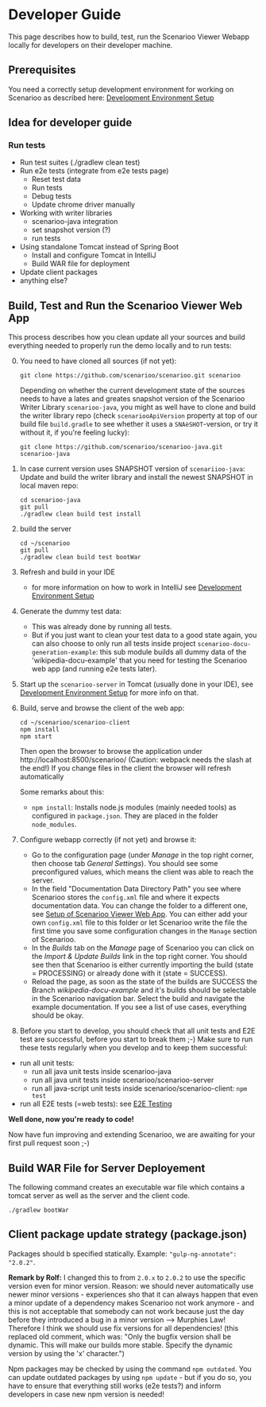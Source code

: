 # Developer Guide

This page describes how to build, test, run the Scenarioo Viewer Webapp locally for developers on their developer machine.

## Prerequisites

You need a correctly setup development environment for working on Scenarioo as described here: 
[Development Environment Setup](Development-Environment-Setup.md)

## Idea for developer guide

### Run tests

* Run test suites (./gradlew clean test)
* Run e2e tests (integrate from e2e tests page)
  * Reset test data
  * Run tests
  * Debug tests
  * Update chrome driver manually
* Working with writer libraries
  * scenarioo-java integration
  * set snapshot version (?)
  * run tests
* Using standalone Tomcat instead of Spring Boot
  * Install and configure Tomcat in IntelliJ
  * Build WAR file for deployment
* Update client packages
* anything else?

## Build, Test and Run the Scenarioo Viewer Web App

This process describes how you clean update all your sources and build everything needed to properly run the demo locally and to run tests:

0. You need to have cloned all sources (if not yet):
    ```
    git clone https://github.com/scenarioo/scenarioo.git scenarioo
    ```
    Depending on whether the current development state of the sources needs to have a lates and greates snapshot version of the Scenarioo Writer Library `scenarioo-java`, you might as well have to clone and build the writer library repo (check `scenariooApiVersion` property at top of our build file `build.gradle` to see whether it uses a `SNAèSHOT`-version, or try it without it, if you're feeling lucky):
    ```
    git clone https://github.com/scenarioo/scenarioo-java.git scenarioo-java
    ```

1. In case current version uses SNAPSHOT version of `scenariioo-java`: Update and build the writer library and install the newest SNAPSHOT in local maven repo:
     ```
     cd scenarioo-java
     git pull
     ./gradlew clean build test install
     ```

2. build the server
    ```
    cd ~/scenarioo
    git pull
    ./gradlew clean build test bootWar
    ```

3. Refresh and build in your IDE
    * for more information on how to work in IntelliJ see [Development Environment Setup](Development-Environment-Setup.md)  

4. Generate the dummy test data:
   * This was already done by running all tests.
   * But if you just want to clean your test data to a good state again, you can also choose 
     to only run all tests inside project `scenarioo-docu-generation-example`: 
     this sub module builds all dummy data of the 'wikipedia-docu-example' that you need 
     for testing the Scenarioo web app (and running e2e tests later).
     

5. Start up the `scenarioo-server` in Tomcat (usually done in your IDE), see [Development Environment Setup](Development-Environment-Setup.md) for more info on that.

6. Build, serve and browse the client of the web app:
    ```
    cd ~/scenarioo/scenarioo-client
    npm install
    npm start
    ```
    Then open the browser to browse the application under http://localhost:8500/scenarioo/  (Caution: webpack needs the slash at the end!)
    If you change files in the client the browser will refresh automatically
    
    Some remarks about this:
    * `npm install`: Installs node.js modules (mainly needed tools) as configured in `package.json`. They are placed in the folder `node_modules`.

7. Configure webapp correctly (if not yet) and browse it:
   * Go to the configuration page (under _Manage_ in the top right corner, then choose tab _General Settings_). You should see some preconfigured values, which means the client was able to reach the server.
   * In the field "Documentation Data Directory Path" you see where Scenarioo stores the `config.xml` file and where it expects documentation data. You can change the folder to a different one, see [Setup of Scenarioo Viewer Web App](../tutorial/Scenarioo-Viewer-Web-Application-Setup.md). You can either add your own `config.xml` file to this folder or let Scenarioo write the file the first time you save some configuration changes in the `Manage` section of Scenarioo.
   * In the _Builds_ tab on the _Manage_ page of Scenarioo you can click on the _Import & Update Builds_ link in the top right corner. You should see then that Scenarioo is either currently importing the build (state = PROCESSING) or already done with it (state = SUCCESS).
   * Reload the page, as soon as the state of the builds are SUCCESS the Branch _wikipedia-docu-example_ and it's builds should be selectable in the Scenarioo navigation bar. Select the build and navigate the example documentation. If you see a list of use cases, everything should be okay.

8. Before you start to develop, you should check that all unit tests and E2E test are successful, before you start to break them ;-) Make sure to run these tests regularly when you develop and to keep them successful:
  * run all unit tests:
    * run all java unit tests inside scenarioo-java
    * run all java unit tests inside scenarioo/scenarioo-server
    * run all java-script unit tests inside scenarioo/scenarioo-client:
      `npm test`
  * run all E2E tests (=web tests): see [E2E Testing](e2eTesting.md)

**Well done, now you're ready to code!**

Now have fun improving and extending Scenarioo, we are awaiting for your first pull request soon ;-)


## Build WAR File for Server Deployement

The following command creates an executable war file which contains a tomcat server as well as the server and the client code.

```
./gradlew bootWar
```

## Client package update strategy (package.json)

Packages should b specified statically. 
Example: ``` "gulp-ng-annotate": "2.0.2" ```.

**Remark by Rolf:** I changed this to from `2.0.x` to `2.0.2` to use the specific version even for minor version.
Reason: we should never automatically use newer minor versions - experiences sho that it can always happen that even a minor update of a dependency makes Scenarioo not work anymore - and this is not acceptable that somebody can not work because just the day before they introduced a bug in a minor version --> Murphies Law! 
Therefore I think we should use fix versions for all dependencies! 
(this replaced old comment, which was: "Only the bugfix version shall be dynamic. This will make our builds more stable. Specify the dynamic version by using the 'x' character.")

Npm packages may be checked by using the command ``` npm outdated ```. You can update outdated packages by using ```npm update``` - but if you do so, you have to ensure that everything still works (e2e tests?) and inform developers in case new npm version is needed!
